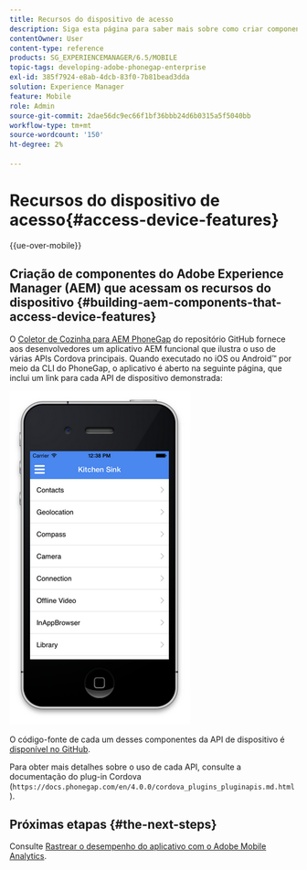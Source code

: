 ```yaml
---
title: Recursos do dispositivo de acesso
description: Siga esta página para saber mais sobre como criar componentes do Adobe Experience Manager (AEM) que acessam os recursos do dispositivo. O repositório GitHub do Coletor de cozinha do PhoneGap do AEM fornece aos desenvolvedores um aplicativo AEM funcional que ilustra o uso de várias APIs principais do Cordova.
contentOwner: User
content-type: reference
products: SG_EXPERIENCEMANAGER/6.5/MOBILE
topic-tags: developing-adobe-phonegap-enterprise
exl-id: 385f7924-e8ab-4dcb-83f0-7b81bead3dda
solution: Experience Manager
feature: Mobile
role: Admin
source-git-commit: 2dae56dc9ec66f1bf36bbb24d6b0315a5f5040bb
workflow-type: tm+mt
source-wordcount: '150'
ht-degree: 2%

---
```


# Recursos do dispositivo de acesso{#access-device-features}

{{ue-over-mobile}}

## Criação de componentes do Adobe Experience Manager (AEM) que acessam os recursos do dispositivo {#building-aem-components-that-access-device-features}

O [Coletor de Cozinha para AEM PhoneGap](https://github.com/blefebvre/aem-phonegap-kitchen-sink) do repositório GitHub fornece aos desenvolvedores um aplicativo AEM funcional que ilustra o uso de várias APIs Cordova principais. Quando executado no iOS ou Android™ por meio da CLI do PhoneGap, o aplicativo é aberto na seguinte página, que inclui um link para cada API de dispositivo demonstrada:

![chlimage_1-107](assets/chlimage_1-107.png)

O código-fonte de cada um desses componentes da API de dispositivo é [disponível no GitHub](https://github.com/blefebvre/aem-phonegap-kitchen-sink/tree/master/content/src/main/content/jcr_root/apps/brucelefebvre/kitchen-sink/components).

Para obter mais detalhes sobre o uso de cada API, consulte a documentação do plug-in Cordova (`https://docs.phonegap.com/en/4.0.0/cordova_plugins_pluginapis.md.html`).

## Próximas etapas {#the-next-steps}

Consulte [Rastrear o desempenho do aplicativo com o Adobe Mobile Analytics](/help/mobile/phonegap-intro-to-app-analytics.md).
